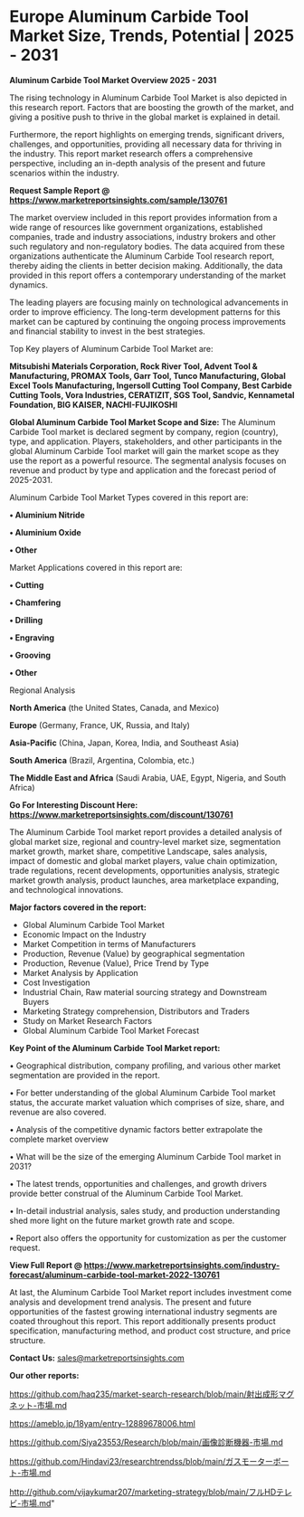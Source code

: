 # Europe Aluminum Carbide Tool Market Size, Trends, Potential | 2025 - 2031

<Strong> Aluminum Carbide Tool Market Overview 2025 - 2031</strong>

The rising technology in Aluminum Carbide Tool Market is also depicted in this research report. Factors that are boosting the growth of the market, and giving a positive push to thrive in the global market is explained in detail.

Furthermore, the report highlights on emerging trends, significant drivers, challenges, and opportunities, providing all necessary data for thriving in the industry. This report market research offers a comprehensive perspective, including an in-depth analysis of the present and future scenarios within the industry.

<strong>Request Sample Report @ <a href=https://www.marketreportsinsights.com/sample/130761>https://www.marketreportsinsights.com/sample/130761</a></strong>

The market overview included in this report provides information from a wide range of resources like government organizations, established companies, trade and industry associations, industry brokers and other such regulatory and non-regulatory bodies. The data acquired from these organizations authenticate the Aluminum Carbide Tool research report, thereby aiding the clients in better decision making. Additionally, the data provided in this report offers a contemporary understanding of the market dynamics.

The leading players are focusing mainly on technological advancements in order to improve efficiency. The long-term development patterns for this market can be captured by continuing the ongoing process improvements and financial stability to invest in the best strategies.

Top Key players of Aluminum Carbide Tool Market are:

<strong>Mitsubishi Materials Corporation, Rock River Tool, Advent Tool & Manufacturing, PROMAX Tools, Garr Tool, Tunco Manufacturing, Global Excel Tools Manufacturing, Ingersoll Cutting Tool Company, Best Carbide Cutting Tools, Vora Industries, CERATIZIT, SGS Tool, Sandvic, Kennametal Foundation, BIG KAISER, NACHI-FUJIKOSHI</strong>

<strong><b>Global Aluminum Carbide Tool Market Scope and Size:</b></strong>
The Aluminum Carbide Tool market is declared segment by company, region (country), type, and application. Players, stakeholders, and other participants in the global Aluminum Carbide Tool market will gain the market scope as they use the report as a powerful resource. The segmental analysis focuses on revenue and product by type and application and the forecast period of 2025-2031.

Aluminum Carbide Tool Market Types covered in this report are:

<strong>• Aluminium Nitride

• Aluminium Oxide

• Other</strong>

Market Applications covered in this report are:

<strong>• Cutting

• Chamfering

• Drilling

• Engraving

• Grooving

• Other</strong> 

Regional Analysis

<strong>North America</strong> (the United States, Canada, and Mexico)

<strong>Europe</strong> (Germany, France, UK, Russia, and Italy)

<strong>Asia-Pacific</strong> (China, Japan, Korea, India, and Southeast Asia)

<strong>South America</strong> (Brazil, Argentina, Colombia, etc.)

<strong>The Middle East and Africa</strong> (Saudi Arabia, UAE, Egypt, Nigeria, and South Africa)

<strong>Go For Interesting Discount Here: <a href=https://www.marketreportsinsights.com/discount/130761>https://www.marketreportsinsights.com/discount/130761</a></strong>

The Aluminum Carbide Tool market report provides a detailed analysis of global market size, regional and country-level market size, segmentation market growth, market share, competitive Landscape, sales analysis, impact of domestic and global market players, value chain optimization, trade regulations, recent developments, opportunities analysis, strategic market growth analysis, product launches, area marketplace expanding, and technological innovations.

<strong><b>Major factors covered in the report:</b></strong>
<ul>
  <li>Global Aluminum Carbide Tool Market </li>
  <li>Economic Impact on the Industry</li>
  <li>Market Competition in terms of Manufacturers</li>
  <li>Production, Revenue (Value) by geographical segmentation</li>
  <li>Production, Revenue (Value), Price Trend by Type</li>
  <li>Market Analysis by Application</li>
  <li>Cost Investigation</li>
  <li>Industrial Chain, Raw material sourcing strategy and Downstream Buyers</li>
  <li>Marketing Strategy comprehension, Distributors and Traders</li>
  <li>Study on Market Research Factors</li>
  <li>Global Aluminum Carbide Tool Market Forecast</li>
</ul>

<strong><b>Key Point of the Aluminum Carbide Tool Market report:</b></strong>

• Geographical distribution, company profiling, and various other market segmentation are provided in the report.

• For better understanding of the global Aluminum Carbide Tool market status, the accurate market valuation which comprises of size, share, and revenue are also covered.

• Analysis of the competitive dynamic factors better extrapolate the complete market overview

• What will be the size of the emerging Aluminum Carbide Tool market in 2031?

• The latest trends, opportunities and challenges, and growth drivers provide better construal of the Aluminum Carbide Tool Market.

• In-detail industrial analysis, sales study, and production understanding shed more light on the future market growth rate and scope.

• Report also offers the opportunity for customization as per the customer request.

<strong><b>View Full Report @ <a href=https://www.marketreportsinsights.com/industry-forecast/aluminum-carbide-tool-market-2022-130761>https://www.marketreportsinsights.com/industry-forecast/aluminum-carbide-tool-market-2022-130761</a></b></strong>


At last, the Aluminum Carbide Tool Market report includes investment come analysis and development trend analysis. The present and future opportunities of the fastest growing international industry segments are coated throughout this report. This report additionally presents product specification, manufacturing method, and product cost structure, and price structure.

<strong>Contact Us:</strong>
sales@marketreportsinsights.com

<strong>Our other reports:</strong>

<a href=https://github.com/haq235/market-search-research/blob/main/射出成形マグネット-市場.md>https://github.com/haq235/market-search-research/blob/main/射出成形マグネット-市場.md</a>

<a href=https://ameblo.jp/18yam/entry-12889678006.html>https://ameblo.jp/18yam/entry-12889678006.html</a>

<a href=https://github.com/Siya23553/Research/blob/main/画像診断機器-市場.md>https://github.com/Siya23553/Research/blob/main/画像診断機器-市場.md</a>

<a href=https://github.com/Hindavi23/researchtrendss/blob/main/ガスモーターボート-市場.md>https://github.com/Hindavi23/researchtrendss/blob/main/ガスモーターボート-市場.md</a>

<a href=http://github.com/vijaykumar207/marketing-strategy/blob/main/フルHDテレビ-市場.md>http://github.com/vijaykumar207/marketing-strategy/blob/main/フルHDテレビ-市場.md</a>"
